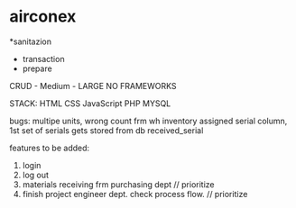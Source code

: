 # airconex
*sanitazion
* transaction
*  prepare

CRUD - Medium - LARGE
NO FRAMEWORKS

STACK:
HTML
CSS
JavaScript
PHP
MYSQL

bugs:
multipe units, wrong count frm wh inventory
assigned serial column, 1st set of serials gets stored from db received_serial

features to be added: 
1. login
2. log out
3. materials receiving frm purchasing dept // prioritize
4. finish project engineer dept. check process flow. // prioritize

